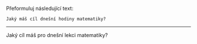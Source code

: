 Přeformuluj následující text:

```
Jaký máš cíl dnešní hodiny matematiky?
```

---

<!-- chatcmpl-75iatmnS0ra96Zu5Tu9DsumvzPooW -->

Jaký cíl máš pro dnešní lekci matematiky?
